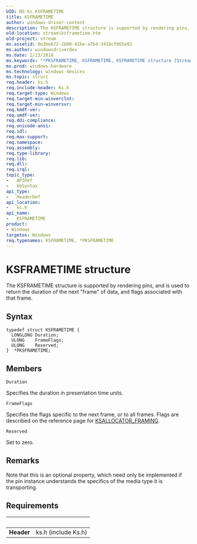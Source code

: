 ```yaml
---
UID: NS:ks.KSFRAMETIME
title: KSFRAMETIME
author: windows-driver-content
description: The KSFRAMETIME structure is supported by rendering pins, and is used to return the duration of the next &#0034;frame&#0034; of data, and flags associated with that frame.
old-location: stream\ksframetime.htm
old-project: stream
ms.assetid: 0e3beb72-2b00-41be-a7b4-341bcf065e92
ms.author: windowsdriverdev
ms.date: 2/23/2018
ms.keywords: "*PKSFRAMETIME, KSFRAMETIME, KSFRAMETIME structure [Streaming Media Devices], PKSFRAMETIME, PKSFRAMETIME structure pointer [Streaming Media Devices], ks-struct_3abc9b81-d7e7-455c-a577-2efa7c986cc5.xml, ks/KSFRAMETIME, ks/PKSFRAMETIME, stream.ksframetime"
ms.prod: windows-hardware
ms.technology: windows-devices
ms.topic: struct
req.header: ks.h
req.include-header: Ks.h
req.target-type: Windows
req.target-min-winverclnt: 
req.target-min-winversvr: 
req.kmdf-ver: 
req.umdf-ver: 
req.ddi-compliance: 
req.unicode-ansi: 
req.idl: 
req.max-support: 
req.namespace: 
req.assembly: 
req.type-library: 
req.lib: 
req.dll: 
req.irql: 
topic_type:
-	APIRef
-	kbSyntax
api_type:
-	HeaderDef
api_location:
-	ks.h
api_name:
-	KSFRAMETIME
product:
- Windows
targetos: Windows
req.typenames: KSFRAMETIME, *PKSFRAMETIME
---
```


# KSFRAMETIME structure
The KSFRAMETIME structure is supported by rendering pins, and is used to return the duration of the next "frame" of data, and flags associated with that frame.

## Syntax
```
typedef struct KSFRAMETIME {
  LONGLONG Duration;
  ULONG    FrameFlags;
  ULONG    Reserved;
}  *PKSFRAMETIME;
```

## Members


`Duration`

Specifies the duration in presentation time units.

`FrameFlags`

Specifies the flags specific to the next frame, or to all frames. Flags are described on the reference page for <a href="https://msdn.microsoft.com/library/windows/hardware/ff560979">KSALLOCATOR_FRAMING</a>.

`Reserved`

Set to zero.

## Remarks
Note that this is an optional property, which need only be implemented if the pin instance understands the specifics of the media type it is transporting.

## Requirements
| &nbsp; | &nbsp; |
| ---- |:---- |
| **Header** | ks.h (include Ks.h) |